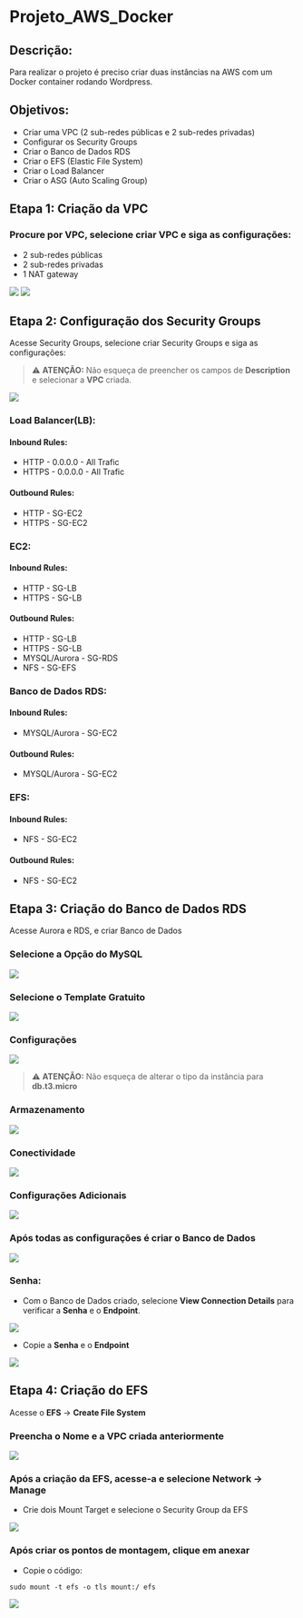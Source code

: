 # Projeto_AWS_Docker

## Descrição:

Para realizar o projeto é preciso criar duas instâncias na AWS com um Docker container rodando Wordpress.

## Objetivos: 
- Criar uma VPC (2 sub-redes públicas e 2 sub-redes privadas)
- Configurar os Security Groups
- Criar o Banco de Dados RDS
- Criar o EFS (Elastic File System)
- Criar o Load Balancer
- Criar o ASG (Auto Scaling Group)

## Etapa 1: Criação da VPC

### Procure por VPC, selecione criar VPC e siga as configurações: 
- 2 sub-redes públicas
- 2 sub-redes privadas
- 1 NAT gateway

![](imgs/vpcConfig.png)
![](imgs/vpcArchitecture.png)

## Etapa 2: Configuração dos Security Groups

Acesse Security Groups, selecione criar Security Groups e siga as configurações:

> ⚠️ **ATENÇÃO:** Não esqueça de preencher os campos de **Description** e selecionar a **VPC** criada.

![](imgs/basicDetails.png)

### Load Balancer(LB):

#### Inbound Rules:
- HTTP - 0.0.0.0 - All Trafic
- HTTPS - 0.0.0.0 - All Trafic

#### Outbound Rules:
- HTTP - SG-EC2
- HTTPS - SG-EC2

### EC2:

#### Inbound Rules:
- HTTP - SG-LB
- HTTPS - SG-LB

#### Outbound Rules:
- HTTP - SG-LB
- HTTPS - SG-LB
- MYSQL/Aurora - SG-RDS
- NFS - SG-EFS

### Banco de Dados RDS:

#### Inbound Rules:
- MYSQL/Aurora - SG-EC2

#### Outbound Rules:
- MYSQL/Aurora - SG-EC2

### EFS:

#### Inbound Rules:
- NFS - SG-EC2

#### Outbound Rules:
- NFS - SG-EC2

## Etapa 3: Criação do Banco de Dados RDS

Acesse Aurora e RDS, e criar Banco de Dados

### Selecione a Opção do MySQL

![](imgs/optionDB.png)

### Selecione o Template Gratuito

![](imgs/templateDB.png)

### Configurações

![](imgs/configDB.png)

> ⚠️ **ATENÇÃO:** Não esqueça de alterar o tipo da instância para **db.t3.micro**

### Armazenamento

![](imgs/storageDB.png)

### Conectividade

![](imgs/connectivityDB.png)

### Configurações Adicionais

![](imgs/additionalConfigDB.png)

### Após todas as configurações é criar o Banco de Dados

![](imgs/createDB.png)

### Senha:
- Com o Banco de Dados criado, selecione **View Connection Details** para verificar a **Senha** e o **Endpoint**.

![](imgs/credentials.png)

- Copie a **Senha** e o **Endpoint**

![](imgs/connectionDetails.png)

## Etapa 4: Criação do EFS

Acesse o **EFS** -> **Create File System**

### Preencha o Nome e a VPC criada anteriormente

![](imgs/efs.png)

### Após a criação da EFS, acesse-a e selecione **Network -> Manage**

- Crie dois Mount Target e selecione o Security Group da EFS

![](imgs/efsNetwork.png)

### Após criar os pontos de montagem, clique em anexar

- Copie o código:

```
sudo mount -t efs -o tls mount:/ efs
```

![](imgs/attach.png)